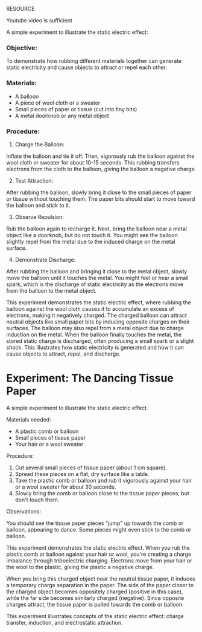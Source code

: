 RESOURCE

Youtube video is sufficient

A simple experiment to illustrate the static electric effect:

### Objective:

To demonstrate how rubbing different materials together can generate static electricity and cause objects to attract or repel each other.

### Materials:

- A balloon
- A piece of wool cloth or a sweater
- Small pieces of paper or tissue (cut into tiny bits)
- A metal doorknob or any metal object

### Procedure:

1. Charge the Balloon:

 Inflate the balloon and tie it off. Then, vigorously rub the balloon against the wool cloth or sweater for about 10-15 seconds. This rubbing transfers electrons from the cloth to the balloon, giving the balloon a negative charge.

2. Test Attraction:

 After rubbing the balloon, slowly bring it close to the small pieces of paper or tissue without touching them. The paper bits should start to move toward the balloon and stick to it.

3. Observe Repulsion:

 Rub the balloon again to recharge it. Next, bring the balloon near a metal object like a doorknob, but do not touch it. You might see the balloon slightly repel from the metal due to the induced charge on the metal surface.

4. Demonstrate Discharge:

 After rubbing the balloon and bringing it close to the metal object, slowly move the balloon until it touches the metal. You might feel or hear a small spark, which is the discharge of static electricity as the electrons move from the balloon to the metal object.

This experiment demonstrates the static electric effect, where rubbing the balloon against the wool cloth causes it to accumulate an excess of electrons, making it negatively charged. The charged balloon can attract neutral objects like small paper bits by inducing opposite charges on their surfaces. The balloon may also repel from a metal object due to charge induction on the metal. When the balloon finally touches the metal, the stored static charge is discharged, often producing a small spark or a slight shock. This illustrates how static electricity is generated and how it can cause objects to attract, repel, and discharge.

# Experiment: The Dancing Tissue Paper

A simple experiment to illustrate the static electric effect.

Materials needed:

- A plastic comb or balloon
- Small pieces of tissue paper
- Your hair or a wool sweater

Procedure:

1. Cut several small pieces of tissue paper (about 1 cm square).
2. Spread these pieces on a flat, dry surface like a table.
3. Take the plastic comb or balloon and rub it vigorously against your hair or a wool sweater for about 30 seconds.
4. Slowly bring the comb or balloon close to the tissue paper pieces, but don't touch them.

Observations:

You should see the tissue paper pieces "jump" up towards the comb or balloon, appearing to dance. Some pieces might even stick to the comb or balloon.

This experiment demonstrates the static electric effect. When you rub the plastic comb or balloon against your hair or wool, you're creating a charge imbalance through triboelectric charging. Electrons move from your hair or the wool to the plastic, giving the plastic a negative charge.

When you bring this charged object near the neutral tissue paper, it induces a temporary charge separation in the paper. The side of the paper closer to the charged object becomes oppositely charged (positive in this case), while the far side becomes similarly charged (negative). Since opposite charges attract, the tissue paper is pulled towards the comb or balloon.

This experiment illustrates concepts of the static electric effect: charge transfer, induction, and electrostatic attraction.
